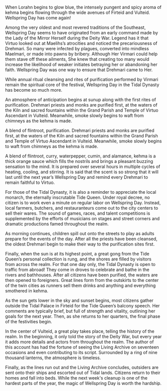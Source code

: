 When Lorahn begins to glow blue, the intensely pungent and spicy aroma of kehma begins flowing through the wide avenues of Firteid and Vulteid. Wellspring Day has come again! 

Among the very oldest
and most revered traditions of the Southeast, Wellspring Day seems to have originated from an early command made by the Lady of the Mirror Herself during the Deity War. Legend has it that Virtuo looked out at Maelihs’s atrocities and noticed the precariousness of Drehmari. So many were infected by plagues, converted into mindless Maelmari, or made into pawns by bribery. Although Her Virmari could help them stave off these ailments, She knew that creating too many would increase the likelihood of weaker initiates betraying her or abandoning her faith. Wellspring Day was one way to ensure that Drehmari came to Her.

While annual ritual cleansing and rites of purification performed by Virmari remain the spiritual core of the festival, Wellspring Day in the Tidal Dynasty has become so much more.

An atmosphere of anticipation begins at sunup along with the first rites of purification. Drehmari priests and monks are purified first, at the waters of the Kiln and sacred fountains within the Grand Parish and Temple of Virtuo Ascendant in Vulteid. Meanwhile, smoke slowly begins to
waft from chimneys as the kehma is made.

A blend of flintroot, purification. Drehmari priests and monks are purified first, at the waters of the Kiln and sacred fountains within the Grand Parish and Temple of Virtuo Ascendant in Vulteid. Meanwhile, smoke slowly begins to
waft from chimneys as the kehma is made.
 
A blend of flintroot, curry, waterpepper, cumin, and alamance, kehma is a thick orange sauce which fills the nostrils and brings a pleasant buzzing sensation to the mind. It is prepared over several hours in multiple cycles of heating, cooling, and stirring. It is said that the scent is so strong that it will last until the next year’s Wellspring Day and remind every Drehmari to remain faithful to Virtuo.

For those of the Tidal Dynasty, it is also a reminder to appreciate the local monarch, the eternally inscrutable Tide Queen. Under royal decree, no citizen is to work even a minute on regular labor on Wellspring Day. Instead, local farmers, butchers, and restauranteurs come out to the city centers to sell their wares. The sound of games, races, and talent competitions is supplemented by the efforts of musicians on stages and street corners and dramatic productions famed throughout the realm.

As morning continues, children spill out onto the streets to play as adults prepare for the events of the day. After all the priests have been cleansed, the oldest Drehmari begin to make their way to the purification sites first.

Finally, when the sun is at its highest point, a great gong from the Tide Queen’s personal collection is rung, and the shores are filled by visitors from across the realm. For that one day only, the Tidal Dynasty is open to traffic from abroad! They come in droves to celebrate and bathe in the rivers and bathhouses. After all citizens have been purified, the waters are then opened to foreigners. Great lines form from the outskirts to the center of the twin cities as runners sell them drinks and anything and everything smothered in kehma.

As the sun gets lower in the sky and sunset begins, most citizens gather outside the Tidal Palace in Firteid for the Tide Queen’s balcony speech. Her comments are typically brief, but full of strength and vitality, outlining her goals for the next year. Then, as she returns to her quarters, the final phase of the festivities begin.

In the center of Vulteid, a great play takes place, telling the history of the realm. In the beginning, it only told the story of the Deity War, but every year it adds more details and actors from throughout the realm. The author of this account has had the fortune of seeing the Living Archive on seventeen occasions and even contributing to its script. Surrounded by a ring of nine thousand lanterns, the atmosphere is timeless.

Finally, as the lines run out and the Living Archive concludes, outsiders are sent onto their ships and escorted out of Tidal lands. Citizens return to their homes and fall into beds. While the next week's cleanup is one of the hardest parts of the year, the magic of Wellspring Day is worth the hardship.